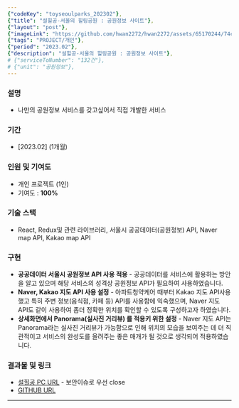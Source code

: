 ```yaml
---
{"codeKey": "toyseoulparks_202302"},
{"title": "설힐공-서울의 힐링공원 : 공원정보 사이트"},
{"layout": "post"},
{"imageLink": "https://github.com/hwan2272/hwan2272/assets/65170244/74cff92a-8f4d-405f-8854-fbfb1026a45b"},
{"tags": "PROJECT/개인"},
{"period": "2023.02"},
{"description": "설힐공-서울의 힐링공원 : 공원정보 사이트"},
# {"serviceToNumber": "132건"},
# {"unit": "공원정보"},
---
```


### 설명

- 나만의 공원정보 서비스를 갖고싶어서 직접 개발한 서비스

### 기간

- [2023.02] (1개월)

### 인원 및 기여도

- 개인 프로젝트 (1인)
- 기여도 : **100%**

### 기술 스택

- React, Redux및 관련 라이브러리, 서울시 공공데이터(공원정보) API, Naver map API, Kakao map API

### 구현

- **공공데이터 서울시 공원정보 API 사용 적용** - 공공데이터를 서비스에 활용하는 방안을 알고 있으며 해당 서비스의 성격상 공원정보 API가 필요하여 사용하였습니다.
- **Naver, Kakao 지도 API 사용 설정** - 아파트청약케어 때부터 Kakao 지도 API사용했고 특히 주변 정보(음식점, 카페 등) API를 사용함에 익숙했으며, Naver 지도 API도 같이 사용하여 좀더 정확한 위치를 확인할 수 있도록 구성하고자 하였습니다.
- **상세화면에서 Panorama(실사진 거리뷰) 를 적용키 위한 설정** - Naver 지도 API는 Panorama라는 실사진 거리뷰가 가능함으로 인해 위치의 모습을 보여주는 데 더 직관적이고 서비스의 완성도를 올려주는 좋은 매개가 될 것으로 생각되어 적용하였습니다.

### 결과물 및 링크

- [설힐공 PC URL](http://hwan2272.dothome.co.kr) - 보안이슈로 우선 close
- [GITHUB URL](https://github.com/hwan2272/react_seoulparks)

---
